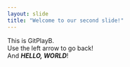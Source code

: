 ```yaml
---
layout: slide
title: "Welcome to our second slide!"
---
```


This is GitPlayB.  
Use the left arrow to go back!  
And ***HELLO, WORLD***!
